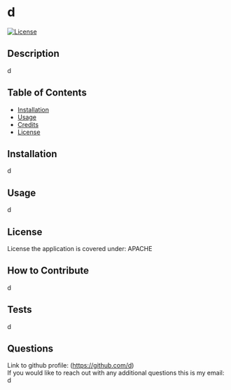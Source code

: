 # d

[![License](https://img.shields.io/badge/License-BSD_3--Clause-blue.svg)](https://opensource.org/licenses/BSD-3-Clause)

## Description
d

## Table of Contents

- [Installation](#installation)
- [Usage](#usage)
- [Credits](#credits)
- [License](#license)

## Installation
d

## Usage
d
 
## License
License the application is covered under: APACHE

## How to Contribute
d

## Tests
d
 
## Questions
Link to github profile: (https://github.com/d) <br>
If you would like to reach out with any additional questions this is my email: d
